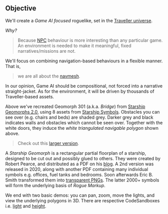 ## Objective

We'll create a _Game AI focused_ roguelike, set in the [Traveller universe](https://travellermap.com/?p=-1.329!-23.768!3).

_Why?_

> Because [NPC](https://tvtropes.org/pmwiki/pmwiki.php/Main/NonPlayerCharacter) behaviour is more interesting than any particular game.
> An environment is needed to make it meaningful, fixed narratives/missions are not.

We'll focus on combining navigation-based behaviours in a flexible manner. That is,
> we are all about the [navmesh](https://en.wikipedia.org/wiki/Navigation_mesh).

In our opinion, Game AI should be compositional, not forced into a narrative straight-jacket.
As for the environment, it will be driven by thousands of Traveller-based assets.

<div
  class="tabs"
  name="geomorph-301-debug"
  height="340"
  tabs="[{ key: 'component', filepath: 'example/Gm301Debug' }]"
></div>

Above we've recreated Geomorph 301 (a.k.a. _Bridge_) from [Starship Geomorphs 2.0](http://travellerrpgblog.blogspot.com/2018/10/the-starship-geomorphs-book-if-finally.html),
using 8 assets from [Starship Symbols](http://travellerrpgblog.blogspot.com/2020/08/starship-symbols-book.html).
Obstacles you can see over (e.g. chairs and beds) are shaded grey.
Darker grey and black indicates walls and obstacles which cannot be seen over. Together with the white doors, they induce the _white triangulated navigable polygon_ shown above.

> Check out this [larger version](/pics/g-301--bridge.debug.x2.png "@new-tab").

<aside>

A _Starship Geomorph_ is a rectangular partial floorplan of a starship, designed to be cut out and possibly glued to others.
They were created by Robert Pearce, and distributed as a PDF on his [blog](http://travellerrpgblog.blogspot.com/).
A 2nd version was released in 2020, along with another PDF containing many individual symbols e.g. offices, fuel tanks and bedrooms. Soon afterwards Eric B. Smith transformed them into [transparent PNGs](http://gurpsland.no-ip.org/geomorphs/).
The latter 2000+ symbols will form the underlying basis of _Rogue Markup_.

</aside>

We end with two basic demos:
you can pan, zoom, move the lights, and view the underlying polygons in 3D.
There are respective CodeSandboxes i.e. [light](https://codesandbox.io/s/rogue-markup-light-demo-k66zi?file=/src/example/Light.jsx "@new-tab") and [height](https://codesandbox.io/s/rogue-markup-3d-demo-forked-gyher?file=/src/index.js "@new-tab").

<div
  class="tabs"
  name="light-demo"
  height="340"
  tabs="[
    { key: 'component', filepath: 'example/Light#301' },
    { key: 'component', filepath: 'example/Css3d#301' },
  ]"
></div>
